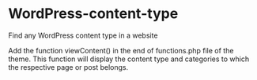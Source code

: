 # WordPress-content-type

Find any WordPress content type in a website

Add the function viewContent() in the end of functions.php file of the theme. This function will display the content type and categories to which the respective page or post belongs.
